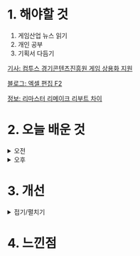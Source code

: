 
# 1. 해야할 것

1. 게임산업 뉴스 읽기 
2. 개인 공부  
3. 기획서 다듬기

[기사: 컴투스 경기콘텐츠진흥원 게임 상용화 지원](https://www.gamemeca.com/view.php?gid=1748227)

[블로그: 엑셀 편집 F2](https://m.blog.naver.com/micrmm/220375058471)

[정보: 리마스터 리메이크 리부트 차이](https://bbs.ruliweb.com/ps/board/300421/read/25931421)

# 2. 오늘 배운 것

<details>
<summary>오전</summary>

## 오늘의 뉴스
![image](https://github.com/JM94Ent/TIL-WIL/assets/143363550/6bc74f55-c992-4b63-9262-559c2e093ab2)

- 다방면으로 게임이라는 콘텐츠에 투자하는게 보여서 좋다.\
  나도 게임을 출시한다고 하면 저렇게 지원을 받을 수 있을테니...


■ 1945 전투기, 방치해서 키워보겠습니다
컴투스가 신작 방치형 슈팅 게임 '전투기 키우기: 스트라이커즈 1945(이하 전투기 키우기)'의 국내 서비스를 시작했습니다. 컴투스 자회사 노바코어가 개발한 '전투기 키우기'는 슈팅과 방치형 RPG가 결합된 모바일 게임으로, 적의 탄막을 피해 전투기를 합성하고 여러 전투기를 수집하는 재미를 강조했습니다.

■ 환상수호전을 이어, '백영웅전' 23일 정식 출시 
2020년 킥스타터 후원 1위 이후 꾸준히 개발을 이어온 래빗앤베어 스튜디오의 '백영웅전'이 23일 공식 출시됐습니다. 백영웅전을 개발한 래빗앤베어 스튜디오는 환상수호전 시리즈를 이끈 개발자들이 다수 모여 개발됐습니다.

■ 23일은 모바일 사전 다운로드, '아스달 연대기' 출시 D-1 
넷마블이 MMORPG '아스달 연대기: 세 개의 세력'의 모바일 사전 다운로드를 23일 오전 11시부터 구글플레이, 애플앱스토어를 통해 시작한다고 밝혔습니다. '아스달 연대기: 세 개의 세력'은 드라마 '아스달 연대기'와 동일한 세계관을 기반으로 아스달, 아고, 무법세력이 아스 대륙을 차지하기 위해 대규모 권력 투쟁을 펼치는 mmorpg입니다.

■ 젠지 이스포츠, 터틀비치와 파트너십 연장
글로벌 이스포츠 기업 젠지 이스포츠(Gen.G Esports)가 글로벌 게이밍 기어 브랜드 터틀비치(Turtle Beach)와의 파트너십을 연장했다고 밝혔습니다. 이지훈 젠지 이스포츠 단장은 "터틀비치와 파트너십 연장을 통해 선수들에게 더욱 몰입감 높은 게이밍 환경을 선사할 수 있게 되어 기쁩니다.

■ 공개채용 '네오플', 신입부터 경력까지 기획부터 사업까지
네오플이 22일부터 5월 12일까지 2024년 신입/경력사원 공개채용을 진행합니다. 해당 분야에 관심이 있다면 경력, 학력, 나이, 성별에 제한 없이 누구나 지원 가능하며, 근무지는 제주와 서울 지역으로 나뉘어 모집이 진행됩니다.

■ '숲'된 아프리카, 주식 종목명도 SOOP으로 바꿔
지난 3월 29일 주주총회를 열고 사명을 '주식회사 숲(SOOP Co., Ltd.)'으로 변경한 아프리카TV가 주식 종목명까지 변경 상장하며 SOOP으로의 전환에 속도를 냈습니다. 실제로 SOOP 측은 아직 아프리카TV라는 이름을 공식 사 용하던 지난 실적발표 방송에서 네이밍 변경은 물론 플랫폼의 개인화, 확장프로그램 활용, 기능적인 부분 개선에 초점을 맞춰 변경해나갈 것을 알렸습니다.

■ 컴투스플랫폼, 경기도 게임사 26곳에 개발 지원 나서
컴투스홀딩스의 자회사 컴투스플랫폼은 경기콘텐츠진흥원이 주최하는 '2024년 게임 상용화 지원 사업'의 운영사로 선정됐다고 23일 밝혔습니다. 컴투스플랫폼 측은 선발된 게임사들에게 컴투스 그룹의 노하우가 집약된 게임 백엔드 서비스 플랫폼(GBaaS) '하이브(Hive)'를 제공해 성공적인 글로벌 시장 공략에 나설 계획을 전했습니다.

■ 왓 더 퍼...ㄴ! '씰WTF' 5월 3일 얼리로 스팀 출격 
캐주얼 파티 게임 '씰WTF'가 오는 5월 3일 스팀에 공식적으로 공개됩니다. 플레이위드는 개발 중인 신작 '씰WTF(Seal: What The Fun)을 오는 5월 3일 스팀에 얼리액세스로 출시합니다.

■ 만화로 먼저, '스텔라 블레이드' 모션 코믹스 공개 
스텔라 블레이드의 초반부 스토리를 미리 만나볼 수 있는 새로운 콘텐츠가 공개됐습니다. 소니 인터랙티브 엔터테인먼트(SIE)는 22일, 시프트업이 개발한 신작 액션 게임 '스텔라 블레이드'의 모션 코믹스를 공개했습니다.  

■ 5월 출시 EA F1 신작, "핸들링, 물리효과 대폭 개선했다"
EA스포츠는 지난 18일, 자사의 레이싱 프랜차이즈 'EA F1'의 신작 트레일러를 공개하고, 정식 출시 일정을 5월 31일로 확정했습니다. EA F1은 레이싱 게임 개발사 코드마스터즈가 제작하는 레이싱 프랜차이즈로, 세계 최고의 드라이버들이 모이는 레이싱 대회 '포뮬러1(F1)'을 기반으로 한 사실적인 레이싱 감각을 특징으로 합니다. 

■ 작혼: 리치 마작, 보드게임으로 구글매출 TOP 10 진입 
'작혼: 리치 마작'이 모바일 게임 시장에서 보드게임으론 이례적으로, 특히 우리나라에서 비교적 생소한 마작으로 구글매출 TOP 10에 진입했습니다.

■ "희망, 절망, 루프" 에픽세븐 개발사 신작 '카제나' 
'에픽세븐'을 선보인 슈퍼크리에이티브의 신작 RPG '카오스 제로 나이트메어(이하 카제나)'가 공식 커뮤니티 오픈과 함께 세계관 영상을 공개하며 게임 알리기에 나섰습니다. 에픽세븐을 선보인 슈퍼크리에이티브의 신작이자 스마일게이트가 글로벌 서브컬처 팬 공략을 내세운 만큼 총괄 디렉터 김형석 대표를 중심으로 개발을 이어가고 있습니다.

■ 확률형 아이템 ‘오류’, 사기죄로 보긴 어렵다
법무법인 화우가 주최하고 한국게임법과정책학회가 후원하는 화우 제2회 게임 대담회 '확률형 아이템의 형사법적 이슈'가 22일, 서울에 위치한 화우 연수원에서 진행됐습니다. 이날 대담회에는 화우 소속 변호사들을  비롯해 게임법 전문가들이 모였으며, 지난 3월 22일부로 시행된 '확률형 아이템 표시의무' 시행 이후 불거진 확률 논란과 관련해 전자상거래법 및 형사법상 사기죄에 해당하는지 여부에 대해 논의하는 자리를 가졌습니다.   

■ 문체부, 게임산업 '진흥' 중장기 계획 5월 발표
문화체육관광부(이하 문체부)는 전병극 제1차관이 22일 한국게임산업협회와 7개 게임사와 함께 국내 게임산업 제2의 도약을 위한 방안을 논의했다고 밝혔습니다. 전병극 차관은 "게임산업의 발전을 위해서는 해외에 비해 제 작 비중이 저조한 콘솔게임에 대한 지원을 확대하고, 창의적인 아이디어들을 갖춘 다양한 인디게임을 집중적으로 육성할 필요가 있다"라며 "문체부는 업계의 진취적인 도전을 정책적으로 적극 지원할 것, 국내 게임산업의 제2의 도약을 위해 업계 현장에 계신 분들의 많은 노력을 부탁드린다"라고 말했습니다.

■ 환경부 홍보대사 위촉 쿵야, '야채 최초'
넷마블 콘텐츠 마케팅 자회사 엠엔비(MNB)의 '쿵야 레스토랑즈'가 환경부 홍보대사에 위촉됐습니다. 탄소중립 실천 홍보대사로 위촉된 '쿵야 레스토랑즈'는 지구의 날 54주년 기념 2024 기후변화주간 행사를 시작으로 콜라보 캠페인을 전개합니다.

■ 지상 최대 광고판에 '페이커', T1-젠지 e스포츠 월드컵 참가
리그 오브 레전드, 오버워치2 등이 새롭게 추가되고 월드컵이라는 이름으로 명칭까지 바꾼 글로벌 e스포츠 대회의 참가 팀 다수가 공개됐습니다. 해당 프로모션은 2024년 여름 리야드에서 처음 열리는 e스포츠 월드컵의 주요 종목과 상금, 대회 개요 등 핵심만을 짧게 담아 소개했습니다.

■ MSI, 레이더&벡터 시리즈 기획전 진행
엠에스아이코리아(대표 공번서)가 11번가에서 최신 14세대 인텔 코어 HX 프로세서 및 RTX 40 고성능 그래픽을 탑재한 프리미엄 게이밍 노트북 레이더&벡터 시리즈 기획전을 진행한다고 밝혔습니다. 이번 기획전 대상 노트북
은 최신 14세대 인텔 코어 HX 시리즈 프로세서를 탑재해 최대 24개의 CPU 코어로 AAA 게임, 멀티태스킹 등 어떤 환경에서도 고성능을 발휘합니다.

■ 공정거래위원회, 엔씨소프트 상대로 '슈퍼계정' 조사
공정거래위원회가 엔씨소프트를 상대로 '슈퍼계정' 조사에 돌입했습니다. 엔씨가 슈퍼계정을 만들어 유저들에게 경쟁심을 유발해 소비를 유도했는지가 쟁점입니다.

■ 나와 계약해줘! '마도카☆마기카' 신작 모바일 게임 발표 
애니메이션 '마법소녀 마도카☆마기카'의 IP를 활용한 신작 모바일 게임이 공개됐습니다. 일본의 게임 개발사 포케라보가 금일(22일) 신작 모바일 게임 '마법소녀 마도카☆마기카 마기아 액세드라(魔法少女まどか☆マギカ Magia Exedra, 이하 마기아 엑세드라)'를 발표했습니다.

■ 젠지-T1 출전, 2024 첫 국제전 'MSI' 세부 정보
라이엇 게임즈가 그 상세 정보를 공개했습니다. 2024 MSI는 오는 5월 1일 개막부터 19일 열리는 결승전까지 중국 청두에 위치한 청두 파이낸셜 시티 공연 예술 센터(Chengdu Financial City Performing Arts Center)에서 모 든 경기가 진행됩니다.

</details>


<details>
<summary>오후</summary>

## 플레이 리스트 정리
![image](https://github.com/JM94Ent/TIL-WIL/assets/143363550/1f6afae7-b495-4b47-bd3a-393e0bbf7e34)

</details>




# 3. 개선


<details>
<summary>접기/펼치기</summary>


</details>



# 4. 느낀점


